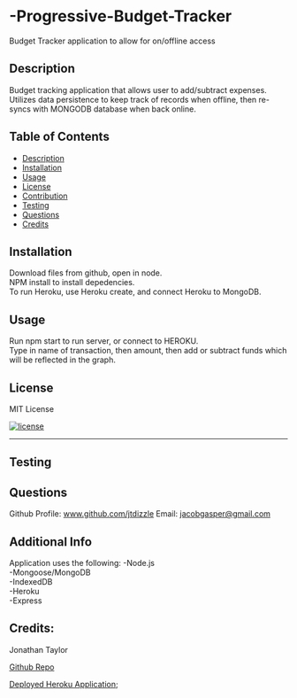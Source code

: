 # -Progressive-Budget-Tracker  
Budget Tracker application to allow for on/offline access  


## Description

  Budget tracking application that allows user to add/subtract expenses. Utilizes data persistence to keep track of records when offline, then re-syncs with MONGODB database when back online.
  
  
  ## Table of Contents 
  
  
  - [Description](#description)
  - [Installation](#installation)
  - [Usage](#usage)
  - [License](#license)
  - [Contribution](#contribution)
  - [Testing](#testing)
  - [Questions](#questions)
  - [Credits](#credits)
  
  
  ## Installation
  Download files from github, open in node.  
  NPM install to install depedencies.   
  To run Heroku, use Heroku create, and connect Heroku to MongoDB.
  
  ## Usage
  Run npm start to run server, or connect to HEROKU.  
  Type in name of transaction, then  amount, then add or subtract funds  which will be reflected in the graph.




  ## License
  MIT License

  [![license](https://img.shields.io/badge/license-MITLicense-blue)](https://shields.io)


  ---
  
  
  ## Testing
  

  ## Questions
  Github Profile: www.github.com/jtdizzle
  Email: jacobgasper@gmail.com

 
  ## Additional Info
  Application uses the following:
  -Node.js  
  -Mongoose/MongoDB  
  -IndexedDB  
  -Heroku  
  -Express  
  
  

  ## Credits:

  Jonathan Taylor

  [Github Repo](https://github.com/jtdizzle/Progressive-Budget-Tracker "Github Repo")
  
  

  [Deployed Heroku Application](https://on-off-line-tracker.herokuapp.com/ "Heroku app");
